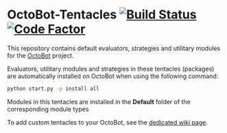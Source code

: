 # OctoBot-Tentacles [![Build Status](https://api.travis-ci.org/Drakkar-Software/OctoBot-Tentacles.svg?branch=master)](https://travis-ci.org/Drakkar-Software/OctoBot-Tentacles)[![Code Factor](https://www.codefactor.io/repository/github/Drakkar-Software/OctoBot-Tentacles/badge)](https://www.codefactor.io/repository/github/Drakkar-Software/OctoBot-Tentacles/overview/master)
This repository contains default evaluators, strategies and utilitary modules for the [OctoBot](https://github.com/Drakkar-Software/OctoBot) project.

Evaluators, utilitary modules and strategies in these tentacles (packages) are automatically installed on OctoBot when using the following command:
```bash
python start.py -p install all
```

Modules in this tentacles are installed in the **Default** folder of the corresponding module types

To add custom tentacles to your OctoBot, see the [dedicated wiki page](https://github.com/Drakkar-Software/OctoBot/wiki/Customize-your-OctoBot).
